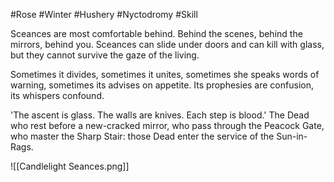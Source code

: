 #Rose #Winter #Hushery #Nyctodromy #Skill 

Sceances are most comfortable behind. Behind the scenes, behind the mirrors, behind you. Sceances can slide under doors and can kill with glass, but they cannot survive the gaze of the living.

Sometimes it divides, sometimes it unites, sometimes she speaks words of warning, sometimes its advises on appetite. Its prophesies are confusion, its whispers confound.

'The ascent is glass. The walls are knives. Each step is blood.' The Dead who rest before a new-cracked mirror, who pass through the Peacock Gate, who master the Sharp Stair: those Dead enter the service of the Sun-in-Rags.

![[Candlelight Seances.png]]